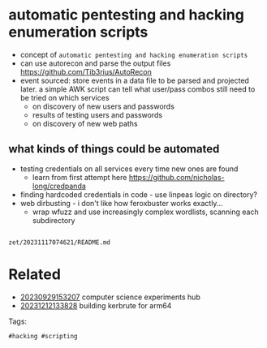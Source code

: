 # automatic pentesting and hacking enumeration scripts

- concept of `automatic pentesting and hacking enumeration scripts`
- can use autorecon and parse the output files https://github.com/Tib3rius/AutoRecon
- event sourced: store events in a data file to be parsed and projected later. a simple AWK script can tell what user/pass combos still need to be tried on which services
  - on discovery of new users and passwords
  - results of testing users and passwords
  - on discovery of new web paths

## what kinds of things could be automated
- testing credentials on all services every time new ones are found
  - learn from first attempt here https://github.com/nicholas-long/credpanda
- finding hardcoded credentials in code - use linpeas logic on directory?
- web dirbusting - i don't like how feroxbuster works exactly...
  - wrap wfuzz and use increasingly complex wordlists, scanning each subdirectory

```
```

` zet/20231117074621/README.md `

# Related

- [20230929153207](/zet/20230929153207/README.md) computer science experiments hub
- [20231212133828](/zet/20231212133828/README.md) building kerbrute for arm64

Tags:

    #hacking #scripting
